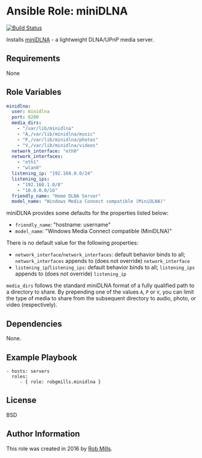Ansible Role: miniDLNA
=========

[![Build Status](https://travis-ci.org/robgmills/ansible-role-minidlna.svg?branch=master)](https://travis-ci.org/robgmills/ansible-role-minidlna)

Installs [miniDLNA](https://sourceforge.net/projects/minidlna/) - a lightweight DLNA/UPnP media server.

Requirements
------------

None

Role Variables
--------------
```yml
minidlna:
  user: minidlna
  port: 8200
  media_dirs:
    - "/var/lib/minidlna"
    - "A,/var/lib/minidlna/music"
    - "P,/var/lib/minidlna/photos"
    - "V,/var/lib/minidlna/videos"
  network_interface: "eth0"
  network_interfaces:
    - "eth1"
    - "wlan0"
  listening_ip: "192.168.0.0/24"
  listening_ips:
    - "192.168.1.0/8"
    - "10.0.0.0/16"
  friendly_name: "Home DLNA Server"
  model_name: "Windows Media Connect compatible (MiniDLNA)"
```

miniDLNA provides some defaults for the properties listed below:

- `friendly_name`: "hostname: username"
- `model_name`: "Windows Media Connect compatible (MiniDLNA)"

There is no default value for the following properties:

- `network_interface`/`network_interfaces`: default behavior binds to all; `network_interfaces` appends to (does not override) `network_interface`
- `listening_ip`/`listening_ips`: default behavior binds to all; `listening_ips` appends to (does not override) `listening_ip`

`media_dirs` follows the standard miniDLNA format of a fully qualified path to a directory to share.  By prepending one of the values `A`, `P` or `V`, you can limit the type of media to share from the subsequent directory to audio, photo, or video (respectively).

Dependencies
------------

None.

Example Playbook
----------------

    - hosts: servers
      roles:
         - { role: robgmills.minidlna }

License
-------

BSD

Author Information
------------------

This role was created in 2016 by [Rob Mills](https://robgmills.com/).
